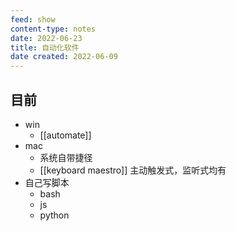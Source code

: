 ```yaml
---
feed: show
content-type: notes
date: 2022-06-23
title: 自动化软件
date created: 2022-06-09
---
```


## 目前

- win
	- [[automate]]
- mac
	- 系统自带捷径
	- [[keyboard maestro]] 主动触发式，监听式均有
- 自己写脚本
	- bash
	- js
	- python
